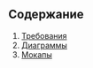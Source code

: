 ## Содержание
1. [Требования](../Docs/requirements.md)  
2. [Диаграммы](../Docs/Image/diagrams)  
3. [Мокапы](../Docs/Image/mockups)  

